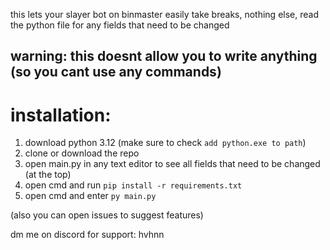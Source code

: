 this lets your slayer bot on binmaster easily take breaks, nothing else, read the python file for any fields that need to be changed

## warning: this doesnt allow you to write anything (so you cant use any commands)

# installation:
1. download python 3.12 (make sure to check `add python.exe to path`)
2. clone or download the repo
3. open main.py in any text editor to see all fields that need to be changed (at the top)
4. open cmd and run `pip install -r requirements.txt`
5. open cmd and enter `py main.py`


(also you can open issues to suggest features)

dm me on discord for support: hvhnn
